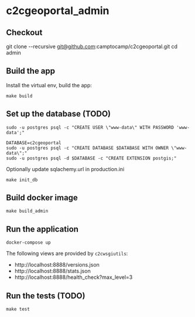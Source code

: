 # c2cgeoportal_admin

## Checkout

git clone --recursive git@github.com:camptocamp/c2cgeoportal.git
cd admin

## Build the app

Install the virtual env, build the app:
```
make build
```

## Set up the database (TODO)


```
sudo -u postgres psql -c "CREATE USER \"www-data\" WITH PASSWORD 'www-data';"

DATABASE=c2cgeoportal
sudo -u postgres psql -c "CREATE DATABASE $DATABASE WITH OWNER \"www-data\";"
sudo -u postgres psql -d $DATABASE -c "CREATE EXTENSION postgis;"
```

Optionally update sqlachemy.url in production.ini

```
make init_db
```


## Build docker image

```
make build_admin
```


## Run the application

```
docker-compose up
```

The following views are provided by `c2cwsgiutils`:
 * http://localhost:8888/versions.json
 * http://localhost:8888/stats.json
 * http://localhost:8888/health_check?max_level=3


## Run the tests (TODO)

```
make test
```